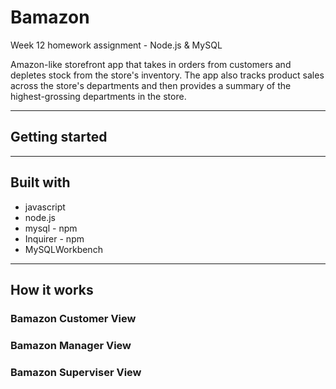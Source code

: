 # Bamazon
Week 12 homework assignment - Node.js &amp; MySQL

Amazon-like storefront app that takes in orders from customers and depletes stock from the store's inventory. The app also tracks product sales across the store's departments and then provides a summary of the highest-grossing departments in the store.

---

## Getting started

---
## Built with
* javascript
* node.js
* mysql - npm
* Inquirer - npm
* MySQLWorkbench
---
## How it works
### Bamazon Customer View

### Bamazon Manager View

### Bamazon Superviser View
